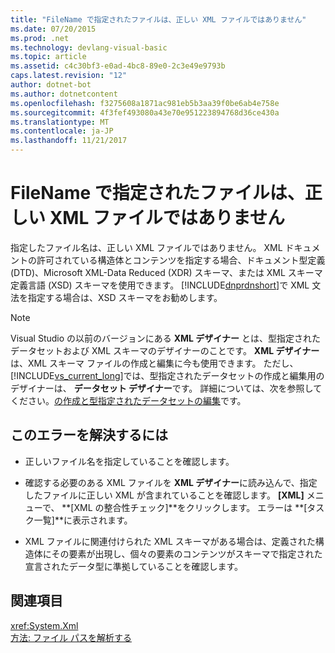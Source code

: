 ```yaml
---
title: "FileName で指定されたファイルは、正しい XML ファイルではありません"
ms.date: 07/20/2015
ms.prod: .net
ms.technology: devlang-visual-basic
ms.topic: article
ms.assetid: c4c30bf3-e0ad-4bc8-89e0-2c3e49e9793b
caps.latest.revision: "12"
author: dotnet-bot
ms.author: dotnetcontent
ms.openlocfilehash: f3275608a1871ac981eb5b3aa39f0be6ab4e758e
ms.sourcegitcommit: 4f3fef493080a43e70e951223894768d36ce430a
ms.translationtype: MT
ms.contentlocale: ja-JP
ms.lasthandoff: 11/21/2017
---
```

# <a name="file-specified-in-filename-is-not-a-valid-xml-file"></a>FileName で指定されたファイルは、正しい XML ファイルではありません
指定したファイル名は、正しい XML ファイルではありません。 XML ドキュメントの許可されている構造体とコンテンツを指定する場合、ドキュメント型定義 (DTD)、Microsoft XML-Data Reduced (XDR) スキーマ、または XML スキーマ定義言語 (XSD) スキーマを使用できます。 [!INCLUDE[dnprdnshort](~/includes/dnprdnshort-md.md)]で XML 文法を指定する場合は、XSD スキーマをお勧めします。  
  
> [!NOTE]
>  Visual Studio の以前のバージョンにある **XML デザイナー** とは、型指定されたデータセットおよび XML スキーマのデザイナーのことです。 **XML デザイナー** は、XML スキーマ ファイルの作成と編集に今も使用できます。 ただし、 [!INCLUDE[vs_current_long](~/includes/vs-current-long-md.md)]では、型指定されたデータセットの作成と編集用のデザイナーは、 **データセット デザイナー**です。 詳細については、次を参照してください。[の作成と型指定されたデータセットの編集](/visualstudio/data-tools/creating-and-editing-typed-datasets)です。  
  
## <a name="to-correct-this-error"></a>このエラーを解決するには  
  
-   正しいファイル名を指定していることを確認します。  
  
-   確認する必要のある XML ファイルを **XML デザイナー**に読み込んで、指定したファイルに正しい XML が含まれていることを確認します。 **[XML]** メニューで、 **[XML の整合性チェック]**をクリックします。 エラーは **[タスク一覧]**に表示されます。  
  
-   XML ファイルに関連付けられた XML スキーマがある場合は、定義された構造体にその要素が出現し、個々の要素のコンテンツがスキーマで指定された宣言されたデータ型に準拠していることを確認します。  
  
## <a name="see-also"></a>関連項目  
 <xref:System.Xml>  
 [方法: ファイル パスを解析する](../../visual-basic/developing-apps/programming/drives-directories-files/how-to-parse-file-paths.md)
